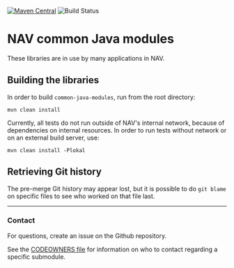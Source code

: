 [![Maven Central](https://img.shields.io/maven-central/v/no.nav.common/bom.svg)](https://search.maven.org/search?q=g:no.nav.common) ![Build Status](https://github.com/navikt/common-java-modules/workflows/Test,%20build%20and%20publish/badge.svg)

# NAV common Java modules

These libraries are in use by many applications in NAV.

## Building the libraries

In order to build `common-java-modules`, run from the root directory:

```
mvn clean install
```

Currently, all tests do not run outside of NAV's internal network, because of dependencies on internal resources. In order to run tests without network or on an external build server, use:

```
mvn clean install -Plokal
```



## Retrieving Git history

The pre-merge Git history may appear lost, but it is possible to do `git blame`
on specific files to see who worked on that file last.

--------

### Contact

For questions, create an issue on the Github repository.

See the [CODEOWNERS file](CODEOWNERS) for information on who to contact
regarding a specific submodule.
